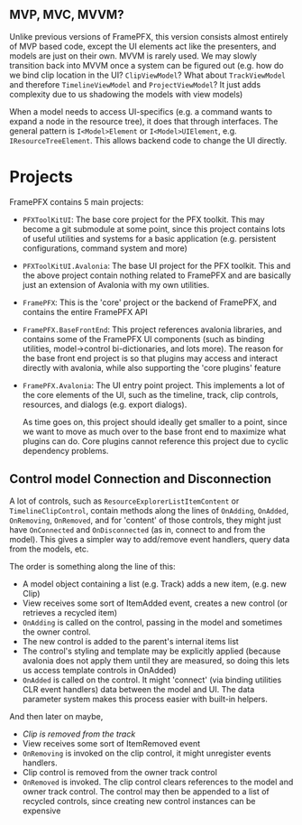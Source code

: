 ## MVP, MVC, MVVM?

Unlike previous versions of FramePFX, this version consists almost entirely of MVP based code,
except the UI elements act like the presenters, and models are just on their own. MVVM is rarely used.
We may slowly transition back into MVVM once a system can be figured out (e.g. how do we bind clip location in the UI? `ClipViewModel`? What about `TrackViewModel` and therefore `TimelineViewModel` and `ProjectViewModel`? It just adds complexity due to us shadowing the models with view models)

When a model needs to access UI-specifics (e.g. a command wants to expand a node in the resource tree),
it does that through interfaces. The general pattern is `I<Model>Element` or `I<Model>UIElement`, e.g. `IResourceTreeElement`.
This allows backend code to change the UI directly.

# Projects

FramePFX contains 5 main projects:
- `PFXToolKitUI`: The base core project for the PFX toolkit. This may become a git submodule at some point, since this project contains lots of useful utilities and systems for a basic application (e.g. persistent configurations, command system and more)
- `PFXToolKitUI.Avalonia`: The base UI project for the PFX toolkit. This and the above project contain nothing related to FramePFX and are basically just an extension of Avalonia with my own utilities.
- `FramePFX`: This is the 'core' project or the backend of FramePFX, and contains the entire FramePFX API
- `FramePFX.BaseFrontEnd`: This project references avalonia libraries, and contains some of the FramePFX UI
  components (such as binding utilities, model->control bi-dictionaries, and lots more).
  The reason for the base front end project is so that plugins may access and interact directly with avalonia,
  while also supporting the 'core plugins' feature
- `FramePFX.Avalonia`: The UI entry point project. This implements a lot of the core elements of the UI, such as
  the timeline, track, clip controls, resources, and dialogs (e.g. export dialogs). 

  As time goes on, this project should ideally get smaller to a point, since we want to move as much over to the base front end to maximize
  what plugins can do. Core plugins cannot reference this project due to cyclic dependency problems.

## Control model Connection and Disconnection

A lot of controls, such as `ResourceExplorerListItemContent` or `TimelineClipControl`, contain
methods along the lines of `OnAdding`, `OnAdded`, `OnRemoving`, `OnRemoved`, and
for 'content' of those controls, they might just have `OnConnected` and `OnDisconnected`
(as in, connect to and from the model). This gives a simpler way to add/remove event handlers,
query data from the models, etc.

The order is something along the line of this:

- A model object containing a list (e.g. Track) adds a new item, (e.g. new Clip)
- View receives some sort of ItemAdded event, creates a new control (or retrieves a recycled item)
- `OnAdding` is called on the control, passing in the model and sometimes the owner control.
- The new control is added to the parent's internal items list
- The control's styling and template may be explicitly applied (because avalonia does not apply them until they are measured, so doing this lets us access template controls in OnAdded)
- `OnAdded` is called on the control. It might 'connect' (via binding utilities CLR event handlers) data between the model and UI. The data parameter system makes this process easier with built-in helpers.

And then later on maybe,

- *Clip is removed from the track*
- View receives some sort of ItemRemoved event
- `OnRemoving` is invoked on the clip control, it might unregister events handlers.
- Clip control is removed from the owner track control
- `OnRemoved` is invoked. The clip control clears references to the model and owner track control.
  The control may then be appended to a list of recycled controls, since creating new control instances can be expensive

